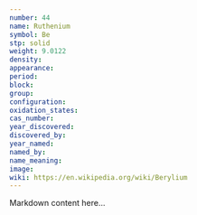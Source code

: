 ```yaml
---
number: 44
name: Ruthenium
symbol: Be
stp: solid
weight: 9.0122
density:
appearance:
period:
block:
group:
configuration:
oxidation_states:
cas_number:
year_discovered:
discovered_by:
year_named:
named_by:
name_meaning:
image:
wiki: https://en.wikipedia.org/wiki/Berylium
---
```


Markdown content here...
